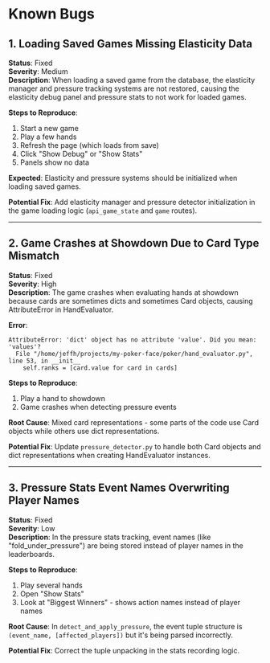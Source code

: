 # Known Bugs

## 1. Loading Saved Games Missing Elasticity Data
**Status**: Fixed  
**Severity**: Medium  
**Description**: When loading a saved game from the database, the elasticity manager and pressure tracking systems are not restored, causing the elasticity debug panel and pressure stats to not work for loaded games.

**Steps to Reproduce**:
1. Start a new game
2. Play a few hands
3. Refresh the page (which loads from save)
4. Click "Show Debug" or "Show Stats"
5. Panels show no data

**Expected**: Elasticity and pressure systems should be initialized when loading saved games.

**Potential Fix**: Add elasticity manager and pressure detector initialization in the game loading logic (`api_game_state` and `game` routes).

---

## 2. Game Crashes at Showdown Due to Card Type Mismatch
**Status**: Fixed  
**Severity**: High  
**Description**: The game crashes when evaluating hands at showdown because cards are sometimes dicts and sometimes Card objects, causing AttributeError in HandEvaluator.

**Error**:
```
AttributeError: 'dict' object has no attribute 'value'. Did you mean: 'values'?
  File "/home/jeffh/projects/my-poker-face/poker/hand_evaluator.py", line 53, in __init__
    self.ranks = [card.value for card in cards]
```

**Steps to Reproduce**:
1. Play a hand to showdown
2. Game crashes when detecting pressure events

**Root Cause**: Mixed card representations - some parts of the code use Card objects while others use dict representations.

**Potential Fix**: Update `pressure_detector.py` to handle both Card objects and dict representations when creating HandEvaluator instances.

---

## 3. Pressure Stats Event Names Overwriting Player Names
**Status**: Fixed  
**Severity**: Low  
**Description**: In the pressure stats tracking, event names (like "fold_under_pressure") are being stored instead of player names in the leaderboards.

**Steps to Reproduce**:
1. Play several hands
2. Open "Show Stats"
3. Look at "Biggest Winners" - shows action names instead of player names

**Root Cause**: In `detect_and_apply_pressure`, the event tuple structure is `(event_name, [affected_players])` but it's being parsed incorrectly.

**Potential Fix**: Correct the tuple unpacking in the stats recording logic.